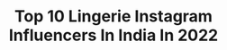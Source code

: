 ---
title: Top 10 Lingerie Instagram Influencers In India In 2022
description: >-
  Find top lingerie Instagram influencers in India in 2022. Most popular hashtags: #portrait #fashion #model #lingerie.
platform: Instagram
hits: 58
text_top: Discover the best Instagram influencers on inBeat.
text_bottom: Our search engine holds 58 Instagram influencers like this in India for you to connect with.
profiles:
  - username: "inspirephotographystudios"
    fullname: >-
      Inspire Photography Studios
    bio: >-
      Male Photographer working in Fashion👗 Lingerie🎀 and Artistic🌹photography. DM for rates/collaboration/schedule.
    location: "India"
    followers: 13062
    engagement: 974
    commentsToLikes: 0.011681
    id: ck8syaw3wkb7w0j78d61gw3xu
    verified: false
    hashtags: "#faith, #pictureoftheday, #mondaymorningchallenge, #curems"
  - username: "jenifferpiccinato"
    fullname: >-
      Jeniffer Piccinato
    bio: >-
      🇧🇷 🇮🇳Actress/Model Represented by @inega.in Watch me on SIN @ahavideoin Expiry Date @zee5premium
    location: "India"
    followers: 83549
    engagement: 491
    commentsToLikes: 0.016920
    id: ck0vx687txcfp0i194wo3ikrw
    verified: false
    hashtags: "#boudoirphotography, #freckles, #lingerie, #beautyphotography"
  - username: "somamajhiofficial"
    fullname: >-
      Natasha Natty
    bio: >-
      Model | Dreamer | Artist | Dancer | Learner | Fitness lover 📍Mumbai 💌 For Collabs and shoots : majhisoma@gmail.com
    location: "India"
    followers: 155624
    engagement: 113
    commentsToLikes: 0.018922
    id: ck5cgt3wpphxw0i11qu87vyhy
    verified: true
    hashtags: "#sexy, #love, #follow, #fitness"
  - username: "artographyphotos"
    fullname: >-
      Sagar S Mindhe | PHOTOGRAPHER
    bio: >-
      #iamartographer Proud member of @thesupercollectiv “paid shoots only”
    location: "India"
    followers: 29868
    engagement: 136
    commentsToLikes: 0.026002
    id: ck0vy42yj254z0i19lb5ntqic
    verified: false
    hashtags: "#outdoorphotography, #glamourmodel, #portraitmode, #fashionmagazine"
  - username: "ariesfotography"
    fullname: >-
      ARIES FOTOGRAPHY ♈️
    bio: >-
      Now in India 🇮🇳 📷 Freelance Portrait / Fashion Photographer Dubai For my sensual/boudoir work follow @ariessensualfotography
    location: "India"
    followers: 10258
    engagement: 223
    commentsToLikes: 0.014764
    id: ck5cb5ocjes580i113pkpaiyj
    verified: false
    hashtags: "#portrait, #nikon, #happiness, #model"
  - username: "snapographer3"
    fullname: >-
      Snapography Creations
    bio: >-
      ᴏꜰꜰɪᴄɪᴀʟ ᴘʀᴏꜰɪʟᴇ ᴏꜰ ꜱɴᴀᴘᴏɢʀᴀᴘʜʏ ᴄʀᴇᴀᴛɪᴏɴꜱ ᴡʜᴇʀᴇ ʏᴏᴜ ᴄᴀɴ ꜱᴇᴇ ᴘʀᴏꜰᴇꜱꜱɪᴏɴᴀʟ ꜰᴀꜱʜɪᴏɴ & ꜰɪɴᴇ ᴀʀᴛ ᴘʜᴏᴛᴏɢʀᴀᴘʜʏ ᴅᴍ ꜰᴏʀ ꜱʜᴏᴏᴛ & ᴄᴏʟʟᴀʙ ᴀʟꜱᴏ ᴄʜᴇᴄᴋ ᴡᴇʙꜱɪᴛᴇs⬇️
    location: "India"
    followers: 32866
    engagement: 123
    commentsToLikes: 0.006592
    id: ck8szmcurozex0j78aqfq4a32
    verified: false
    hashtags: "#redlingerie, #sexylingerie, #moda, #fashion"
  - username: "ruskinfelix"
    fullname: >-
      Ruskin Felix | Photographer
    bio: >-
      Commercial | Fashion | Celebrity | Content Creator | Cinematographer FOUNDER - @felixfashionconsulting For Uncensored content - Follow here 👇
    location: "India"
    followers: 30511
    engagement: 251
    commentsToLikes: 0.007185
    id: ck5ciam14sas60i11lufcz4pw
    verified: false
    hashtags: "#mtvroadiesrealheroes, #portraits, #fashionphotographer, #face"
  - username: "inastiyaroy"
    fullname: >-
      ♕Nastiya R♡y♕
    bio: >-
      Model•Actress ☆ 🇮🇳🇦🇪☆ SnapChat: nastiroy ☆ Twit: @inastiyaroy ☆ ONLY PAID SHOOTS ☆ Inquiries: nastiyaroy@gmail.com ☆ WMH Magazine 2019 Winnerh
    location: "India"
    followers: 172703
    engagement: 126
    commentsToLikes: 0.021499
    id: ck5cb5dpseron0i11qxkwcgyq
    verified: false
    hashtags: "#womancrusheveryday, #picoftheday, #nastiyaroy, #internationalmodel"
  - username: "faizialiphotography"
    fullname: >-
      Faizi Ali
    bio: >-
      Agathokakological. I live in a Fantasy World with unrealistic Expectations Love Art Camera Life Photo Alhamdulillah
    location: "India"
    followers: 77130
    engagement: 120
    commentsToLikes: 0.004787
    id: ck0tz38i8p07s0i1947il6pqw
    verified: false
    hashtags: "#photographer, #beautiful, #laugh, #model"
  - username: "advait_vaidya"
    fullname: >-
      Advait Vaidya
    bio: >-
      Director🎬 Adfilmmaker🎥 FashionPhotographer📷 YouTuber🌍 Filmeditor✂ BTS📹 ExecutiveProducer @littlebeeproductions 📧 gheuntak.films@gmail.com
    location: "India"
    followers: 133204
    engagement: 144
    commentsToLikes: 0.009125
    id: ck1378io7aax40i19sxhg8k9q
    verified: false
    hashtags: "#arsenic, #southamerican, #canonm50, #director"
---